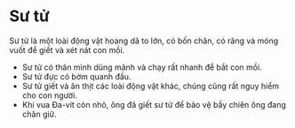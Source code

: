 # Sư tử

Sư tử là một loài động vật hoang dã to lớn, có bốn chân, có răng và móng vuốt để giết và xét nát con mồi.
- Sư tử có thân mình dũng mãnh và chạy rất nhanh để bắt con mồi. 
- Sư tử đực có bờm quanh đầu. 
- Sư tử giết và ăn thịt các loài động vật khác, chúng cũng rất nguy hiểm cho con người.
- Khi vua Đa-vít còn nhỏ, ông đã giết sư tử để bảo vệ bầy chiên ông đang chăn giữ.

